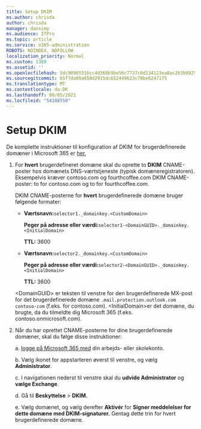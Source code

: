 ```yaml
---
title: Setup DKIM
ms.author: chrisda
author: chrisda
manager: dansimp
ms.audience: ITPro
ms.topic: article
ms.service: o365-administration
ROBOTS: NOINDEX, NOFOLLOW
localization_priority: Normal
ms.custom: 1388
ms.assetid: ''
ms.openlocfilehash: 5dc90965516cc4d360b9be56c7737c6d134123ea8ac263b092559dd1416faff4
ms.sourcegitcommit: b5f7da89a650d2915dc652449623c78be6247175
ms.translationtype: MT
ms.contentlocale: da-DK
ms.lasthandoff: 08/05/2021
ms.locfileid: "54108550"
---
```

# <a name="setup-dkim"></a>Setup DKIM

De komplette instruktioner til konfiguration af DKIM for brugerdefinerede domæner i Microsoft 365 er [her.](https://docs.microsoft.com/microsoft-365/security/office-365-security/use-dkim-to-validate-outbound-email#steps-you-need-to-do-to-manually-set-up-dkim)

1. For **hvert** brugerdefineret domæne skal du oprette to **DKIM** CNAME-poster hos domænets DNS-værtstjeneste (typisk domæneregistratoren). Eksempelvis kræver contoso.com og fourthcoffee.com DKIM CNAME-poster: to for contoso.com og to for fourthcoffee.com.

   DKIM CNAME-posterne for **hvert** brugerdefinerede domæne bruger følgende formater:

   - **Værtsnavn:**`selector1._domainkey.<CustomDomain>`

     **Peger på adresse eller værdi:**`selector1-<DomainGUID>._domainkey.<InitialDomain>`

     **TTL:** 3600

   - **Værtsnavn:**`selector2._domainkey.<CustomDomain>`

     **Peger på adresse eller værdi:**`selector2-<DomainGUID>._domainkey.<InitialDomain>`

     **TTL:** 3600

   \<DomainGUID\> er teksten til venstre for den brugerdefinerede MX-post for det brugerdefinerede domæne `.mail.protection.outlook.com` `contoso-com` (f.eks. for contoso.com). \<InitialDomain\>er det domæne, du brugte, da du tilmeldte dig Microsoft 365 (f.eks. contoso.onmicrosoft.com).

2. Når du har oprettet CNAME-posterne for dine brugerdefinerede domæner, skal du følge disse instruktioner:

   a. [logge på Microsoft 365 med](https://support.office.microsoft.com/article/e9eb7d51-5430-4929-91ab-6157c5a050b4) din arbejds- eller skolekonto.

   b. Vælg ikonet for appstarteren øverst til venstre, og vælg **Administrator**.

   c. I navigationen nederst til venstre skal du **udvide Administrator** og **vælge Exchange**.

   d. Gå til **Beskyttelse**  >  **DKIM.**

   e. Vælg domænet, og vælg derefter **Aktivér** for **Signer meddelelser for dette domæne med DKIM-signaturer.** Gentag dette trin for hvert brugerdefinerede domæne.
